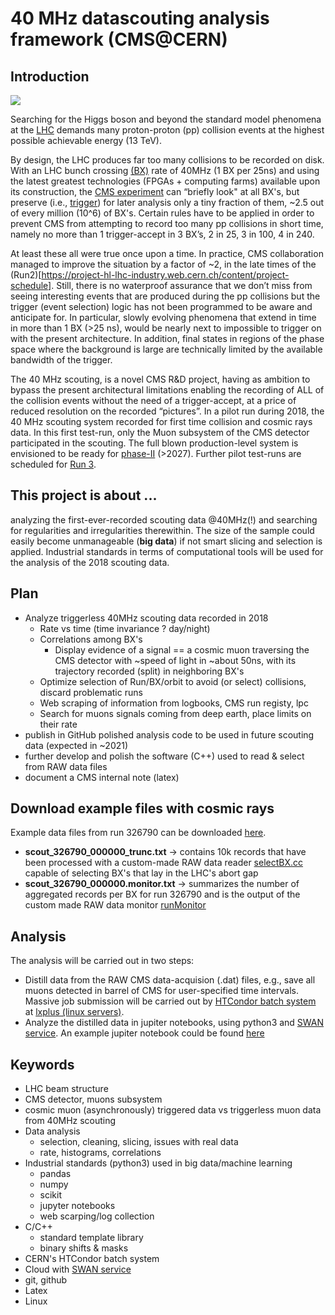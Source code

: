 # 40 MHz datascouting analysis framework (CMS@CERN)   

## Introduction 
<img src = "http://theofil.web.cern.ch/theofil/dataScout/dscout.png">

Searching for the Higgs boson and beyond the standard model phenomena at the [LHC](https://home.cern/science/accelerators/large-hadron-collider) demands many proton-proton (pp) collision events at the highest possible achievable energy (13 TeV).

By design, the LHC produces far too many collisions to be recorded on disk. With an LHC bunch crossing [(BX)](https://lhc-machine-outreach.web.cern.ch/lhc-machine-outreach/beam.htm) rate of 40MHz (1 BX per 25ns) and using the latest greatest technologies (FPGAs + computing farms) available upon its construction, the [CMS experiment](https://cms.cern/detector) can “briefly look" at all BX's, but preserve (i.e., [trigger](https://cms.cern/detector/triggering-and-data-acquisition)) for later analysis only a tiny fraction of them, ~2.5 out of every million (10^6) of BX's. Certain rules have to be applied in order to prevent CMS from attempting to record too many pp collisions in short time, namely no more than 1 trigger-accept in 3 BX’s, 2 in 25, 3 in 100, 4 in 240. 

At least these all were true once upon a time. In practice, CMS collaboration managed to improve the situation by a factor of ~2, in the late times of the (Run2)[https://project-hl-lhc-industry.web.cern.ch/content/project-schedule]. Still, there is no waterproof assurance that we don’t miss from seeing interesting events that are produced during the pp collisions but the trigger (event selection) logic has not been programmed to be aware and anticipate for. In particular, slowly evolving phenomena that extend in time in more than 1 BX (>25 ns), would be nearly next to impossible to trigger on with the present architecture. In addition, final states in regions of the phase space where the background is large are technically limited by the available bandwidth of the trigger. 

The 40 MHz scouting, is a novel CMS R&D project, having as ambition to bypass the present architectural limitations enabling the recording of ALL of the collision events without the need of a trigger-accept, at a price of reduced resolution on the recorded “pictures”. In a pilot run during 2018, the 40 MHz scouting system recorded for first time collision and cosmic rays data. In this first test-run, only the Muon subsystem of the CMS detector participated in the scouting. The full blown production-level system is envisioned to be ready for [phase-II](https://project-hl-lhc-industry.web.cern.ch/content/project-schedule) (>2027). Further pilot test-runs are scheduled for [Run 3](https://lhc-commissioning.web.cern.ch/lhc-commissioning/schedule/LHC-long-term.htm).

## This project is about ...
analyzing the first-ever-recorded scouting data @40MHz(!) and searching for regularities and irregularities therewithin. The size of the sample could  easily become unmanageable (**big data**) if not smart slicing and selection is applied. Industrial standards in terms of computational tools will be used for the analysis of the 2018 scouting data.  

##  Plan
* Analyze triggerless 40MHz scouting data recorded in 2018
    * Rate vs time (time invariance ? day/night)
    * Correlations among BX's
        * Display evidence of a signal == a cosmic muon traversing the CMS detector with ~speed of light in ~about 50ns, with its trajectory recorded (split) in neighboring BX's
    * Optimize selection of Run/BX/orbit to avoid (or select) collisions, discard problematic runs
    * Web scraping of information from logbooks, CMS run registy, lpc
    * Search for muons signals coming from deep earth, place limits on their rate 
* publish in GitHub polished analysis code to be used in future scouting data (expected in ~2021)
* further develop and polish the software (C++) used to read & select from RAW data files
* document a CMS internal note (latex)

## Download example files with cosmic rays 
Example data files from run 326790 can be downloaded [here](https://theofil.web.cern.ch/theofil/dataScout/index.php).
* **scout_326790_000000_trunc.txt**  -> contains 10k records that have been processed with a custom-made RAW data reader [selectBX.cc](https://github.com/theofil/dscout/blob/master/readBinary/selectBX.cc) capable of selecting BX's that lay in the LHC's abort gap
* **scout_326790_000000.monitor.txt** -> summarizes the number of aggregated records per BX for run 326790 and is the output of the custom made RAW data monitor [runMonitor](https://github.com/theofil/dscout/blob/master/readBinary/runMonitor.cc)

## Analysis
The analysis will be carried out in two steps:
* Distill data from the RAW CMS data-acquision (.dat) files, e.g., save all muons detected in barrel of CMS for user-specified time intervals. Massive job submission will be carried out by [HTCondor batch system](http://information-technology.web.cern.ch/services/fe/lxbatch/howto/quickstart-guide-htcondor) at [lxplus (linux servers)](http://information-technology.web.cern.ch/services/lxplus-service).
* Analyze the distilled data in jupiter notebooks, using python3 and [SWAN service](https://swan.web.cern.ch/).
An example jupiter notebook could be found [here](https://github.com/theofil/dscout/blob/master/analysis/exampleAnalysis.ipynb)

## Keywords  
* LHC beam structure
* CMS detector, muons subsystem
* cosmic muon  (asynchronously) triggered data vs triggerless muon data from 40MHz scouting
* Data analysis 
   * selection, cleaning, slicing, issues with real data
   * rate, histograms, correlations
* Industrial standards (python3) used in big data/machine learning 
   * pandas
   * numpy 
   * scikit
   * jupyter notebooks
   * web scarping/log collection 
* C/C++ 
   * standard template library 
   * binary shifts & masks
* CERN's HTCondor batch system
* Cloud with [SWAN service](https://swan.web.cern.ch/)
* git, github 
* Latex
* Linux
